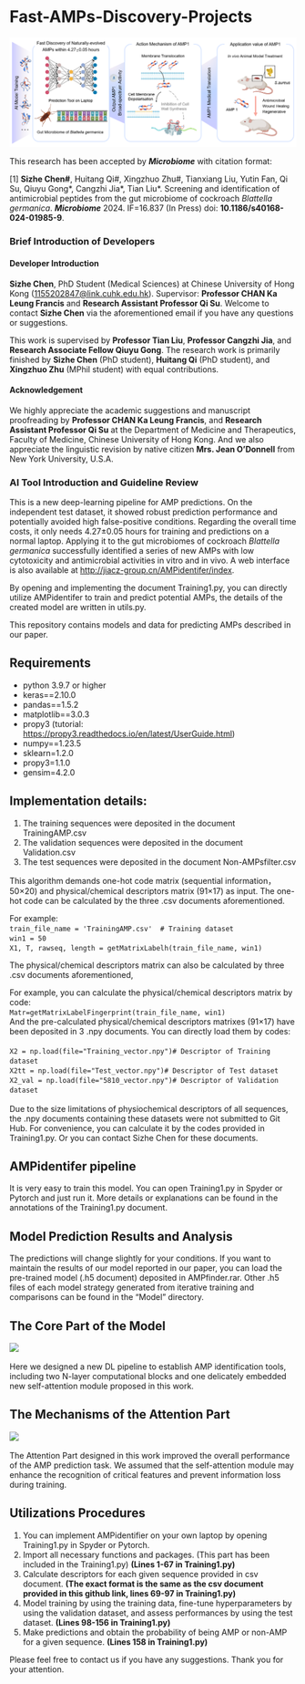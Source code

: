 # Fast-AMPs-Discovery-Projects
![](GraphicalAbstract.png)

This research has been accepted by **_Microbiome_** with citation format:  

[1] **Sizhe Chen#**, Huitang Qi#, Xingzhuo Zhu#, Tianxiang Liu, Yutin Fan, Qi Su, Qiuyu Gong*, Cangzhi Jia*, Tian Liu*. Screening and identification of antimicrobial peptides from the gut microbiome of cockroach _Blattella germanica_. **_Microbiome_** 2024. IF=16.837 (In Press) doi: **10.1186/s40168-024-01985-9**.

### Brief Introduction of Developers
#### Developer Introduction

**Sizhe Chen**, PhD Student (Medical Sciences) at Chinese University of Hong Kong (1155202847@link.cuhk.edu.hk). Supervisor: **Professor CHAN Ka Leung Francis** and **Research Assistant Professor Qi Su**. Welcome to contact **Sizhe Chen** via the aforementioned email if you have any questions or suggestions.

This work is supervised by **Professor Tian Liu**, **Professor Cangzhi Jia**, and **Research Associate Fellow Qiuyu Gong**. The research work is primarily finished by **Sizhe Chen** (PhD student), **Huitang Qi** (PhD student), and **Xingzhuo Zhu** (MPhil student) with equal contributions.

#### Acknowledgement
We highly appreciate the academic suggestions and manuscript proofreading by **Professor CHAN Ka Leung Francis**, and **Research Assistant Professor Qi Su** at the Department of Medicine and Therapeutics, Faculty of Medicine, Chinese University of Hong Kong. And we also appreciate the linguistic revision by native citizen **Mrs. Jean O’Donnell** from New York University, U.S.A.

### AI Tool Introduction and Guideline Review
This is a new deep-learning pipeline for AMP predictions. On the independent test dataset, it showed robust prediction performance and potentially avoided high false-positive conditions. Regarding the overall time costs, it only needs 4.27±0.05 hours for training and predictions on a normal laptop. Applying it to the gut microbiomes of cockroach _Blattella germanica_ successfully identified a series of new AMPs with low cytotoxicity and antimicrobial activities in vitro and in vivo. A web interface is also available at http://jiacz-group.cn/AMPidentifer/index.

By opening and implementing the document Training1.py, you can directly utilize AMPidentifer to train and predict potential AMPs, the details of the created model are written in utils.py.

This repository contains models and data for predicting AMPs described in our paper.

## Requirements
- python 3.9.7 or higher
- keras==2.10.0
- pandas==1.5.2
- matplotlib==3.0.3
- propy3 (tutorial: https://propy3.readthedocs.io/en/latest/UserGuide.html)
- numpy==1.23.5
- sklearn=1.2.0
- propy3=1.1.0
- gensim=4.2.0
## Implementation details:

1. The training sequences were deposited in the document TrainingAMP.csv
2. The validation sequences were deposited in the document Validation.csv
3. The test sequences were deposited in the document Non-AMPsfilter.csv

This algorithm demands one-hot code matrix (sequential information，50×20) and physical/chemical descriptors matrix (91×17) as input.
The one-hot code can be calculated by the three .csv documents aforementioned.

For example:\
  ```train_file_name = 'TrainingAMP.csv'  # Training dataset```\
  ```win1 = 50```\
  ```X1, T, rawseq, length = getMatrixLabelh(train_file_name, win1)```

The physical/chemical descriptors matrix can also be calculated by three .csv documents aforementioned,

For example, you can calculate the physical/chemical descriptors matrix by code:\
  ```Matr=getMatrixLabelFingerprint(train_file_name, win1)```
\
And the pre-calculated physical/chemical descriptors matrixes (91×17) have been deposited in 3 .npy documents. You can directly load them by codes:\
\
```X2 = np.load(file="Training_vector.npy")# Descriptor of Training dataset```\
```X2tt = np.load(file="Test_vector.npy")# Descriptor of Test dataset```\
```X2_val = np.load(file="5810_vector.npy")# Descriptor of Validation dataset```\
\
Due to the size limitations of physiochemical descriptors of all sequences, the .npy documents containing these datasets were not submitted to Git Hub. For convenience, you can calculate it by the codes provided in Training1.py. Or you can contact Sizhe Chen for these documents. 

## AMPidentifer pipeline
It is very easy to train this model. You can open Training1.py in Spyder or Pytorch and just run it. More details or explanations can be found in the annotations of the Training1.py document. 

## Model Prediction Results and Analysis
The predictions will change slightly for your conditions. If you want to maintain the results of our model reported in our paper, you can load the pre-trained model (.h5 document) deposited in AMPfinder.rar. Other .h5 files of each model strategy generated from iterative training and comparisons can be found in the “Model” directory.

## The Core Part of the Model
![](1.png)

Here we designed a new DL pipeline to establish AMP identification tools, including two N-layer computational blocks and one delicately embedded new self-attention module proposed in this work.

## The Mechanisms of the Attention Part
![](FigureS1.png)

The Attention Part designed in this work improved the overall performance of the AMP prediction task. We assumed that the self-attention module may enhance the recognition of critical features and prevent information loss during training.

## Utilizations Procedures
1. You can implement AMPidentifier on your own laptop by opening Training1.py in Spyder or Pytorch.
2. Import all necessary functions and packages. (This part has been included in the Training1.py) **(Lines 1-67 in Training1.py)**
3. Calculate descriptors for each given sequence provided in csv document. **(The exact format is the same as the csv document provided in this github link, lines 69-97 in Training1.py)**
4. Model training by using the training data, fine-tune hyperparameters by using the validation dataset, and assess performances by using the test dataset. **(Lines 98-156 in Training1.py)**
5. Make predictions and obtain the probability of being AMP or non-AMP for a given sequence. **(Lines 158 in Training1.py)**

Please feel free to contact us if you have any suggestions. Thank you for your attention.
